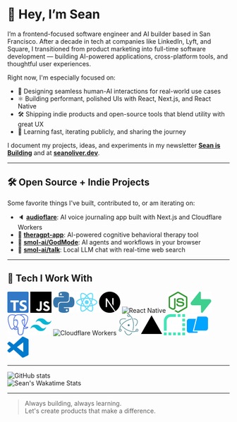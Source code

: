 # 👋 Hey, I’m Sean

I’m a frontend-focused software engineer and AI builder based in San Francisco. After a decade in tech at companies like LinkedIn, Lyft, and Square, I transitioned from product marketing into full-time software development — building AI-powered applications, cross-platform tools, and thoughtful user experiences.

Right now, I'm especially focused on:
- 🧠 Designing seamless human-AI interactions for real-world use cases  
- ⚛️ Building performant, polished UIs with React, Next.js, and React Native  
- 🛠️ Shipping indie products and open-source tools that blend utility with great UX  
- 🚀 Learning fast, iterating publicly, and sharing the journey

I document my projects, ideas, and experiments in my newsletter **[Sean is Building](https://newsletter.seanoliver.dev/)** and at **[seanoliver.dev](https://seanoliver.dev/)**.

---

## 🛠️ Open Source + Indie Projects

Some favorite things I've built, contributed to, or am iterating on:

- 🔈 [**audioflare**](https://github.com/seanoliver/audioflare): AI voice journaling app built with Next.js and Cloudflare Workers  
- 💬 [**theragpt-app**](https://github.com/seanoliver/theragpt-app): AI-powered cognitive behavioral therapy tool
- 🧠 [**smol-ai/GodMode**](https://github.com/smol-ai/GodMode): AI agents and workflows in your browser  
- 💬 [**smol-ai/talk**](https://github.com/smol-ai/talk): Local LLM chat with real-time web search

---

## 🧰 Tech I Work With

![TypeScript](/images/typescript.svg)
![JavaScript](/images/javascript.svg)
![Python](/images/python.svg)
![React](/images/react.svg)
![Next.js](/images/nextdotjs.svg)
![React Native](/images/reactnative.svg)
![Node.js](/images/nodedotjs.svg)
![Supabase](/images/supabase.svg)
![PostgreSQL](/images/postgresql.svg)
![Tailwind CSS](/images/tailwindcss.svg)
![Cloudflare Workers](/images/cloudflareworkers.svg)
![Electron](/images/electron.svg)
![Vercel](/images/vercel.svg)
![Render](/images/render.svg)
![Warp](/images/warp.svg)
![VS Code](/images/visualstudiocode.svg)

---

![GitHub stats](https://github-readme-stats.vercel.app/api?username=seanoliver&show_icons=true&hide_rank=true)  
![Sean's Wakatime Stats](https://github-readme-stats.vercel.app/api/wakatime?username=seanoliver)

---

> Always building, always learning.  
> Let's create products that make a difference.
